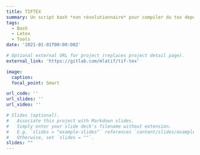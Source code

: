 ```yaml
---
title: TIFTEX
summary: Un script bash *non révolutionnaire* pour compiler du tex depuis un terminal.
tags:
  - Bash
  - Latex
  - Tools
date: '2021-01-01T00:00:00Z'

# Optional external URL for project (replaces project detail page).
external_link: 'https://gitlab.com/mlatif/tif-tex'

image:
  caption:
  focal_point: Smart

url_code: ''
url_slides: ''
url_video: ''

# Slides (optional).
#   Associate this project with Markdown slides.
#   Simply enter your slide deck's filename without extension.
#   E.g. `slides = "example-slides"` references `content/slides/example-slides.md`.
#   Otherwise, set `slides = ""`.
slides: ""
---
```

